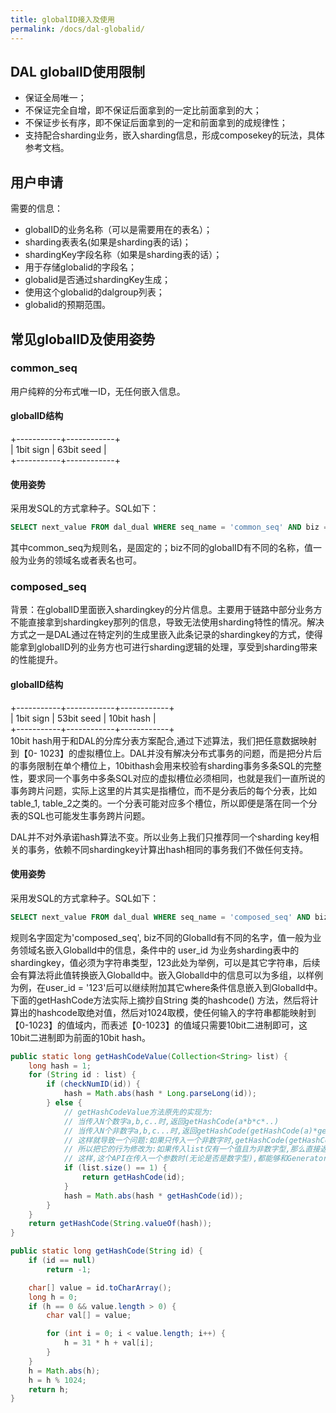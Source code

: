 ```yaml
---
title: globalID接入及使用
permalink: /docs/dal-globalid/
---
```


## DAL globalID使用限制
- 保证全局唯一；
- 不保证完全自增，即不保证后面拿到的一定比前面拿到的大；
- 不保证步长有序，即不保证后面拿到的一定和前面拿到的成规律性；
- 支持配合sharding业务，嵌入sharding信息，形成composekey的玩法，具体参考文档。

## 用户申请
需要的信息：
- globalID的业务名称（可以是需要用在的表名）；
- sharding表表名(如果是sharding表的话)；
- shardingKey字段名称（如果是sharding表的话）；
- 用于存储globalid的字段名；
- globalid是否通过shardingKey生成；
- 使用这个globalid的dalgroup列表；
- globalid的预期范围。

## 常见globalID及使用姿势
### common_seq
用户纯粹的分布式唯一ID，无任何嵌入信息。  
#### globalID结构 
+-----------+------------+  
| 1bit sign | 63bit seed |  
+-----------+------------+  

#### 使用姿势  
采用发SQL的方式拿种子。SQL如下：  
```sql
SELECT next_value FROM dal_dual WHERE seq_name = 'common_seq' AND biz = 'xxx_biz'
```
其中common_seq为规则名，是固定的；biz不同的globalID有不同的名称，值一般为业务的领域名或者表名也可。

### composed_seq
背景：在globalID里面嵌入shardingkey的分片信息。主要用于链路中部分业务方不能直接拿到shardingkey那列的信息，导致无法使用sharding特性的情况。解决方式之一是DAL通过在特定列的生成里嵌入此条记录的shardingkey的方式，使得能拿到globalID列的业务方也可进行sharding逻辑的处理，享受到sharding带来的性能提升。  
  
#### globalID结构  
+-----------+------------+------------+  
| 1bit sign | 53bit seed | 10bit hash |  
+-----------+------------+------------+  
10bit hash用于和DAL的分库分表方案配合,通过下述算法，我们把任意数据映射到【0- 1023】的虚拟槽位上。DAL并没有解决分布式事务的问题，而是把分片后的事务限制在单个槽位上，10bithash会用来校验有sharding事务多条SQL的完整性，要求同一个事务中多条SQL对应的虚拟槽位必须相同，也就是我们一直所说的事务跨片问题，实际上这里的片其实是指槽位，而不是分表后的每个分表，比如table_1, table_2之类的。一个分表可能对应多个槽位，所以即便是落在同一个分表的SQL也可能发生事务跨片问题。

DAL并不对外承诺hash算法不变。所以业务上我们只推荐同一个sharding key相关的事务，依赖不同shardingkey计算出hash相同的事务我们不做任何支持。

#### 使用姿势
采用发SQL的方式拿种子。SQL如下：  
```sql
SELECT next_value FROM dal_dual WHERE seq_name = 'composed_seq' AND biz = 'xxx_biz' AND user_id = '123'
```
规则名字固定为'composed_seq', biz不同的Globalld有不同的名字，值一般为业务领域名嵌入Globalld中的信息，条件中的 user_id 为业务sharding表中的shardingkey，值必须为字符串类型，123此处为举例，可以是其它字符串，后续会有算法将此值转换嵌入Globalld中。嵌入Globalld中的信息可以为多组，以样例为例，在user_id = '123'后可以继续附加其它where条件信息嵌入到Globalld中。下面的getHashCode方法实际上摘抄自String 类的hashcode() 方法，然后将计算出的hashcode取绝对值，然后对1024取模，使任何输入的字符串都能映射到【0-1023】的值域内，而表述【0-1023】的值域只需要10bit二进制即可，这10bit二进制即为前面的10bit hash。

```java
public static long getHashCodeValue(Collection<String> list) {
    long hash = 1;
    for (String id : list) {
        if (checkNumID(id)) {
            hash = Math.abs(hash * Long.parseLong(id));
        } else {
            // getHashCodeValue方法原先的实现为:
            // 当传入N个数字a,b,c..时,返回getHashCode(a*b*c*..)
            // 当传入N个非数字a,b,c...时,返回getHashCode(getHashCode(a)*getHashCode(b))
            // 这样就导致一个问题:如果只传入一个非数字时,getHashCode(getHashCode(a))生成的hash返回只能是getHashCode(0-1023),结果只有437个值
            // 所以把它的行为修改为:如果传入list仅有一个值且为非数字型,那么直接返回其hashcode
            // 这样,这个API在传入一个参数时(无论是否是数字型),都能够和Generator.getHashCode(String)保持行为一致
            if (list.size() == 1) {
                return getHashCode(id);
            }
            hash = Math.abs(hash * getHashCode(id));
        }
    }
    return getHashCode(String.valueOf(hash));
}

public static long getHashCode(String id) {
    if (id == null)
        return -1;

    char[] value = id.toCharArray();
    long h = 0;
    if (h == 0 && value.length > 0) {
        char val[] = value;

        for (int i = 0; i < value.length; i++) {
            h = 31 * h + val[i];
        }
    }
    h = Math.abs(h);
    h = h % 1024;
    return h;
}
```